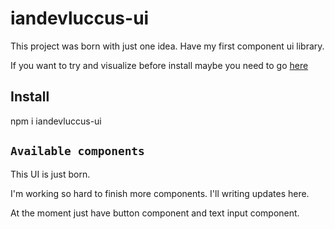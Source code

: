 # iandevluccus-ui

This project was born with just one idea. Have my first component ui library.

If you want to try and visualize before install maybe you need to go [here](https://iannacus-ui.vercel.app/)

## Install

npm i iandevluccus-ui

## `Available components`

This UI is just born.

I'm working so hard to finish more components. I'll writing updates here.

At the moment just have button component and text input component.
